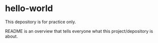 # hello-world

This depository is for practice only. 

README is an overview that tells everyone what this project/depository is about. 
